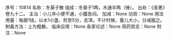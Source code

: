 序号：10814
名称：冬葵子散
组成：冬葵子1两，木通半两（锉）。
出处：《圣惠》卷九十二。
主治：小儿卒小便不通，小腹急闷。
加减：None
功效：None
用法用量：每服1钱，以水1小盏，煎至5分，去滓。不计时候，量儿大小，分减服之。
制备方法：上为粗散。
临床应用：None
各家论述：None
用药禁忌：None
附注：None
